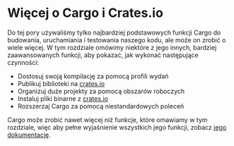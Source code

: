 # Więcej o Cargo i Crates.io

Do tej pory używaliśmy tylko najbardziej podstawowych funkcji Cargo do budowania, uruchamiania i testowania
naszego kodu, ale może on zrobić o wiele więcej. W tym rozdziale omówimy niektóre z jego
innych, bardziej zaawansowanych funkcji, aby pokazać, jak wykonać następujące czynności:

* Dostosuj swoją kompilację za pomocą profili wydań
* Publikuj biblioteki na [crates.io](https://crates.io/)<!-- ignoruj ​​-->
* Organizuj duże projekty za pomocą obszarów roboczych
* Instaluj pliki binarne z [crates.io](https://crates.io/)<!-- ignoruj ​​-->
* Rozszerzaj Cargo za pomocą niestandardowych poleceń

Cargo może zrobić nawet więcej niż funkcje, które omawiamy w tym rozdziale, więc aby
pełne wyjaśnienie wszystkich jego funkcji, zobacz [jego
dokumentację](https://doc.rust-lang.org/cargo/).
